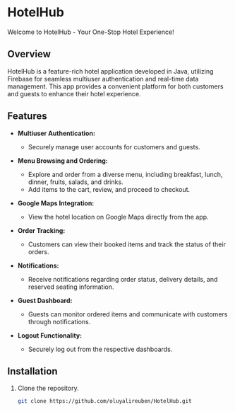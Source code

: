 # HotelHub

Welcome to HotelHub - Your One-Stop Hotel Experience!

## Overview

HotelHub is a feature-rich hotel application developed in Java, utilizing Firebase for seamless multiuser authentication and real-time data management. This app provides a convenient platform for both customers and guests to enhance their hotel experience.

## Features

- **Multiuser Authentication:**
  - Securely manage user accounts for customers and guests.

- **Menu Browsing and Ordering:**
  - Explore and order from a diverse menu, including breakfast, lunch, dinner, fruits, salads, and drinks.
  - Add items to the cart, review, and proceed to checkout.

- **Google Maps Integration:**
  - View the hotel location on Google Maps directly from the app.

- **Order Tracking:**
  - Customers can view their booked items and track the status of their orders.

- **Notifications:**
  - Receive notifications regarding order status, delivery details, and reserved seating information.

- **Guest Dashboard:**
  - Guests can monitor ordered items and communicate with customers through notifications.

- **Logout Functionality:**
  - Securely log out from the respective dashboards.

## Installation

1. Clone the repository.
   ```bash
   git clone https://github.com/oluyalireuben/HotelHub.git
